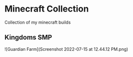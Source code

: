# Minecraft Collection

Collection of my minecraft builds

## Kingdoms SMP

![Guardian Farm](Screenshot 2022-07-15 at 12.44.12 PM.png)

